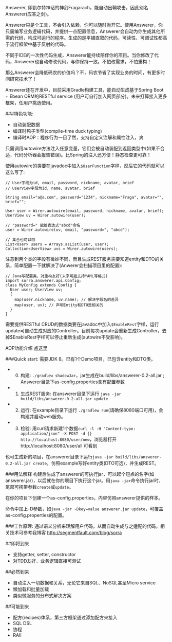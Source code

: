 Answerer, 即凯尔特神话的神剑Fragarach，能自动出鞘攻击，因此别名Answerer(应答之剑)。

Answerer只是个工具，不会引入依赖，你可以随时抛开它。使用Answerer，你只需编写业务逻辑代码，并提供一点配置信息，Answerer会自动为你生成其他所需的代码，构成可运行的程序。生成的是平铺直叙的代码，可读性、可调试性都高于流行框架中基于反射的代码。

不同于IDE的一次性代码生成，Answerer能持续陪伴你的项目。当你修改了代码，Answerer也自动修改代码，与你保持一致。不怕改需求，不怕重构！

那么Answerer会降低码农的价值吗？不，码农节省了实现业务的时间，有更多时间研究技术了！

Answerer还在开发中，目前采用Gradle构建工具，能自动生成基于Spring Boot + Ebean ORM的RESTful service (用户可自行加入网页部分)。未来打算接入更多框架，任用户挑选使用。

###特色功能:
- 自动装配数据
- 编译时鸭子类型(compile-time duck typing)
- 编译时AOP：程序行为一目了然，支持自定义注解和属性注入，爽

只需调用autowire方法注入任意变量，它们会被自动装配到返回类型中(如果不合适，代码分析器会报告错误)。比Spring的注入还方便！静态检查更可靠！

使用autowire的类要在javadoc中加入`$UserFunction`字样，然后它的代码就可以这么写了:

```
// User字段为id, email, password, nickname, avatar, brief
// UserView字段为id, name, avatar, brief

String email="a@a.com", password="1234", nickname="Fraga", avatar="", brief="";

User user = Wirer.autowire(email, password, nickname, avatar, brief);
UserView uv = Wirer.autowire(user);

// "password=" 能给表达式"abcd"命名
user = Wirer.autowire(uv, email, "password=", "abcd");

// 集合也可以哦
List<User> users = Arrays.asList(user, user);
Collection<UserView> uvs = Wirer.autowire(users);
```
注意到两个类的字段有微妙不同，而且生成REST服务需要知道entity和DTO的关系，简单配置一下就解决了(Anwerer会扫描项目里的配置):

```
// Java写配置类，对重构友好(未来可能支持YAML等格式)
import sorra.answerer.api.Config;
class MyConfig extends Config {
  User user; UserView uv;
  {
    map(user.nickname, uv.name); // 解决字段名的差异
    map(user, uv); // 声明Entity和DTO是相关的
  }
}
```

需要提供RESTful CRUD的数据类要在javadoc中加入`$EnableRest`字样，运行update可自动生成对应的Controller。目前每次update会重新生成Controller，去掉$EnableRest字样可以停止重新生成(autowire不受影响)。

AOP功能介绍 [点这里](https://github.com/sorra/answerer/wiki/AOP)

###Quick start:
需要JDK 8。已有1个Demo项目，已包含entity和DTO类。

- 0. 构建: `./gradlew shadowJar`，jar生成在build/libs/answerer-0.2-all.jar ; Answerer目录下as-config.properties含有配置参数
- 1. 生成REST服务: 在answerer目录下运行 `java -jar build/libs/answerer-0.2-all.jar update`
- 2. 运行: 在example目录下运行 `./gradlew run`(请确保8080端口可用)，会构建并启动web服务。
- 3. 检验: 用curl请求新建1个数据`curl -l -H "Content-type: application/json" -X POST -d {} http://localhost:8080/user/new`，浏览器打开http://localhost:8080/user/all 可看到

也可生成新的项目，在answerer目录下运行`java -jar build/libs/answerer-0.2-all.jar create`，仿照example写好entity类(DTO可选)，并生成REST。

###用法解释
构建后生成了answerer的可执行jar，可以起个短点的名字(如answerer.jar)，以后就在你的项目下执行这个jar。用`java -jar`命令执行jar时，尾部可携带参数`create`或`update`。

在你的项目下创建一个as-config.properties，内容仿照answerer提供的样本。

命令中加上-D参数，如`java -jar -Dkey=value answerer.jar update`，可覆盖as-config.properties的配置。

###工作原理:
通过语义分析来理解用户代码，从而自动生成与之适配的代码。相关技术可参考我博客 http://segmentfault.com/blog/sorra

##即将到来
- 支持getter, setter, constructor
- 对TDD友好，业务逻辑直接可测试

##必然到来
- 自动注入一切数据和关系，无论它来自SQL、NoSQL甚至Micro service
- 懒加载和批量加载
- 类似微服务的分布式解决方案

##可能到来
- 配方(recipes)体系，第三方框架通过添加配方来接入
- SQL DSL
- 协程
- RAII
